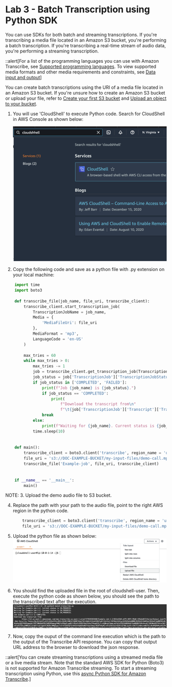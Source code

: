 
# Lab 3 - Batch Transcription using Python SDK

You can use SDKs for both batch and streaming transcriptions. If you're transcribing a media file located in an Amazon S3 bucket, you're performing a batch transcription. If you're transcribing a real-time stream of audio data, you're performing a streaming transcription.

::alert[For a list of the programming languages you can use with Amazon Transcribe, see [Supported programming languages](https://docs.aws.amazon.com/transcribe/latest/dg/supported-languages.html#supported-sdks). To view supported media formats and other media requirements and constraints, see [Data input and output](https://docs.aws.amazon.com/transcribe/latest/dg/how-input.html)]

You can create batch transcriptions using the URI of a media file located in an Amazon S3 bucket. If you're unsure how to create an Amazon S3 bucket or upload your file, refer to [Create your first S3 bucket](https://docs.aws.amazon.com/AmazonS3/latest/userguide/creating-bucket.html) and [Upload an object to your bucket](https://docs.aws.amazon.com/AmazonS3/latest/userguide/uploading-an-object-bucket.html).

1. You will use 'CloudShell' to execute Python code. Search for CloudShell in AWS Console as shown below:

    ![Cloud Shell](../static/cloudshell-1.png)

2. Copy the following code and save as a python file with .py extension on your local machine:

```python
    import time
    import boto3
    
    def transcribe_file(job_name, file_uri, transcribe_client):
        transcribe_client.start_transcription_job(
            TranscriptionJobName = job_name,
            Media = {
                'MediaFileUri': file_uri
            },
            MediaFormat = 'mp3',
            LanguageCode = 'en-US'
        )
    
        max_tries = 60
        while max_tries > 0:
            max_tries -= 1
            job = transcribe_client.get_transcription_job(TranscriptionJobName = job_name)
            job_status = job['TranscriptionJob']['TranscriptionJobStatus']
            if job_status in ['COMPLETED', 'FAILED']:
                print(f"Job {job_name} is {job_status}.")
                if job_status == 'COMPLETED':
                    print(
                        f"Download the transcript from\n"
                        f"\t{job['TranscriptionJob']['Transcript']['TranscriptFileUri']}.")
                break
            else:
                print(f"Waiting for {job_name}. Current status is {job_status}.")
            time.sleep(10)
    
    
    def main():
        transcribe_client = boto3.client('transcribe', region_name = 'us-east-1')
        file_uri = 's3://DOC-EXAMPLE-BUCKET/my-input-files/demo-call.mp3'
        transcribe_file('Example-job', file_uri, transcribe_client)
    
    
    if __name__ == '__main__':
        main()
```
NOTE: 
3. Upload the demo audio file to S3 bucket.

4. Replace the path with your path to the audio file, point to the right AWS region in the python code. 

    ```python
        transcribe_client = boto3.client('transcribe', region_name = 'us-east-1')
        file_uri = 's3://DOC-EXAMPLE-BUCKET/my-input-files/demo-call.mp3'
    ```
6. Upload the python file as shown below:
    ![upload file](../static/cloudshell-upload.png)

7. You should find the uploaded file in the root of cloudshell-user. Then, execute the python code as shown below, you should see the path to the transcribed text after the execution.
    ![python execution](../static/cloudshell-cli-running.png)

8. Now, copy the ouput of the command line execution which is the path to the output of the Transcribe API response. You can copy that output URL address to the browser to download the json response.


::alert[You can create streaming transcriptions using a streamed media file or a live media stream. Note that the standard AWS SDK for Python (Boto3) is not supported for Amazon Transcribe streaming. To start a streaming transcription using Python, use this [async Python SDK for Amazon Transcribe](https://github.com/awslabs/amazon-transcribe-streaming-sdk).]
